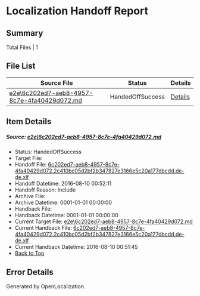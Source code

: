 # <a name='report-top'></a> Localization Handoff Report

## Summary
 Total Files | 1

## File List
 Source File | Status | Details 
 ----------- | ------ | ------- 
 [e2e\6c202ed7-aeb8-4957-8c7e-4fa40429d072.md](https://github.com/OpenLocalizationTestOrg/oltest/blob/80772bfa4746e11662d07bee076a9e59c34ebb3f/e2e/6c202ed7-aeb8-4957-8c7e-4fa40429d072.md) | HandedOffSuccess | [Details](#6762a84f45eab757e1de89af8caf89fb970158624)

## Item Details
##### <a name='6762a84f45eab757e1de89af8caf89fb970158624'></a> Source: [e2e\6c202ed7-aeb8-4957-8c7e-4fa40429d072.md](https://github.com/OpenLocalizationTestOrg/oltest/blob/80772bfa4746e11662d07bee076a9e59c34ebb3f/e2e/6c202ed7-aeb8-4957-8c7e-4fa40429d072.md)
* Status: HandedOffSuccess
* Target File: 
* Handoff File: [6c202ed7-aeb8-4957-8c7e-4fa40429d072.2c410bc05d2bf2b347827e3166e5c20a177dbcdd.de-de.xlf](https://github.com/OpenLocalizationTestOrg/olhandoff-e2e/blob/2451c33e494c714d9cb35d14b112220ca1428550/ol-handoff/OpenLocalizationTestOrg/ol-test-dede/ci/ht/6c202ed7-aeb8-4957-8c7e-4fa40429d072.2c410bc05d2bf2b347827e3166e5c20a177dbcdd.de-de.xlf)
* Handoff Datetime: 2016-08-10 00:52:11
* Handoff Reason: Include
* Archive File: 
* Archive Datetime: 0001-01-01 00:00:00
* Handback File: 
* Handback Datetime: 0001-01-01 00:00:00
* Current Target File: [e2e\6c202ed7-aeb8-4957-8c7e-4fa40429d072.md](https://github.com/OpenLocalizationTestOrg/ol-test-dede/blob/9c8a3db3d83ac84577a7f8256d0fb75d395f447d/e2e/6c202ed7-aeb8-4957-8c7e-4fa40429d072.md)
* Current Handback File: [6c202ed7-aeb8-4957-8c7e-4fa40429d072.2c410bc05d2bf2b347827e3166e5c20a177dbcdd.de-de.xlf](https://github.com/OpenLocalizationTestOrg/olhandback-e2e/blob/fdb33f51a8378cef0cd1d21a320d56978348fcbb/ol-handback/OpenLocalizationTestOrg/ol-test-dede/ci/ht/6c202ed7-aeb8-4957-8c7e-4fa40429d072.2c410bc05d2bf2b347827e3166e5c20a177dbcdd.de-de.xlf)
* Current Handback Datetime: 2016-08-10 00:51:45
* [Back to Top](#report-top)


## Error Details

Generated by OpenLocalization.
